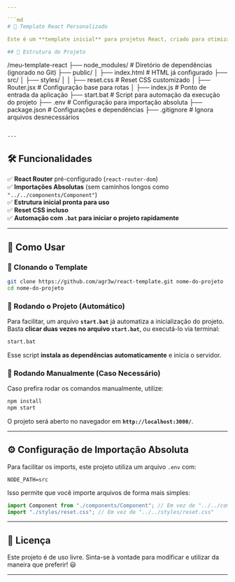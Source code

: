 ```yaml
---

```md
# 🚀 Template React Personalizado

Este é um **template inicial** para projetos React, criado para otimizar o desenvolvimento e evitar configurações repetitivas. Ele já vem com uma estrutura organizada e suporte para **importações absolutas**.

## 📂 Estrutura do Projeto

```
/meu-template-react
├── node_modules/          # Diretório de dependências (ignorado no Git)
├── public/
│   ├── index.html         # HTML já configurado
├── src/
│   ├── styles/
│   │   ├── reset.css      # Reset CSS customizado
│   ├── Router.jsx         # Configuração base para rotas
│   ├── index.js           # Ponto de entrada da aplicação
├── start.bat              # Script para automação da execução do projeto
├── .env                   # Configuração para importação absoluta
├── package.json           # Configurações e dependências
├── .gitignore             # Ignora arquivos desnecessários
```

---
```


## 🛠️ Funcionalidades

✅ **React Router** pré-configurado (`react-router-dom`)  
✅ **Importações Absolutas** (sem caminhos longos como `"../../components/Component"`)  
✅ **Estrutura inicial pronta para uso**  
✅ **Reset CSS incluso**  
✅ **Automação com `.bat` para iniciar o projeto rapidamente**  

---

## 🚀 Como Usar

### 🔹 Clonando o Template

```sh
git clone https://github.com/agr3w/react-template.git nome-do-projeto
cd nome-do-projeto
```

### 🔹 Rodando o Projeto (Automático)

Para facilitar, um arquivo **`start.bat`** já automatiza a inicialização do projeto.  
Basta **clicar duas vezes no arquivo `start.bat`**, ou executá-lo via terminal:

```sh
start.bat
```

Esse script **instala as dependências automaticamente** e inicia o servidor.  

### 🔹 Rodando Manualmente (Caso Necessário)

Caso prefira rodar os comandos manualmente, utilize:

```sh
npm install
npm start
```

O projeto será aberto no navegador em **`http://localhost:3000/`**.

---

## ⚙️ Configuração de Importação Absoluta

Para facilitar os imports, este projeto utiliza um arquivo `.env` com:

```
NODE_PATH=src
```

Isso permite que você importe arquivos de forma mais simples:

```js
import Component from "./components/Component"; // Em vez de "../../components/Component"
import "./styles/reset.css"; // Em vez de "../../styles/reset.css"
```

---

## 📜 Licença

Este projeto é de uso livre. Sinta-se à vontade para modificar e utilizar da maneira que preferir! 😃

---

